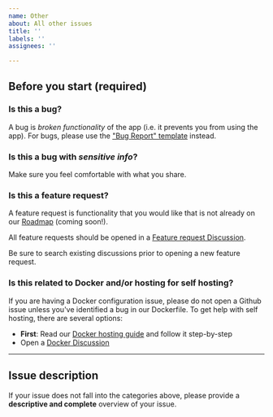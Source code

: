 ```yaml
---
name: Other
about: All other issues
title: ''
labels: ''
assignees: ''

---
```


## Before you start (required)

### Is this a bug?

A bug is _broken functionality_ of the app (i.e. it prevents you from using the app).  For bugs, please use the ["Bug Report" template](https://github.com/we-promise/sure/issues) instead.

### Is this a bug with _sensitive info_?

Make sure you feel comfortable with what you share.

### Is this a feature request?

A feature request is functionality that you would like that is not already on our [Roadmap](https://github.com/we-promise/sure/wiki/Roadmap) (coming soon!).

All feature requests should be opened in a [Feature request Discussion](https://github.com/we-promise/sure/discussions/categories/feature-requests).

Be sure to search existing discussions prior to opening a new feature request.

### Is this related to Docker and/or hosting for self hosting?

If you are having a Docker configuration issue, please do not open a Github issue unless you've identified a bug in our Dockerfile.  To get help with self hosting, there are several options:

- **First**: Read our [Docker hosting guide](https://github.com/we-promise/sure/tree/main/docs/hosting/docker.md) and follow it step-by-step
- Open a [Docker Discussion](https://github.com/we-promise/sure/discussions/categories/docker-compose-hosting)

---

## Issue description

If your issue does not fall into the categories above, please provide a **descriptive and complete** overview of your issue.
